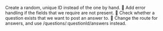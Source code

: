 Create a random, unique ID instead of the one by hand.
 Add error handling if the fields that we require are not present.
 Check whether a question exists that we want to post an answer to.
 Change the route for answers, and use /questions/:questionId/answers instead.
